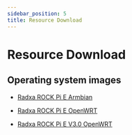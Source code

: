 ```yaml
---
sidebar_position: 5
title: Resource Download
---
```


# Resource Download

## Operating system images

- [Radxa ROCK Pi E Armbian](https://www.armbian.com/rockpie/)

- [Radxa ROCK Pi E OpenWRT](https://openwrt.org/toh/hwdata/radxa/radxa_rock_pi_e)

- [Radxa ROCK Pi E V3.0 OpenWRT](https://openwrt.org/toh/hwdata/radxa/radxa_rock_pi_e-v3.0)
